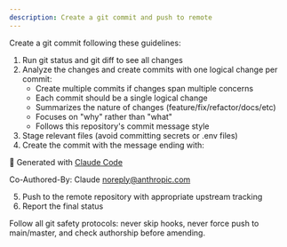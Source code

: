 ```yaml
---
description: Create a git commit and push to remote
---
```


Create a git commit following these guidelines:

1. Run git status and git diff to see all changes
2. Analyze the changes and create commits with one logical change per commit:
   - Create multiple commits if changes span multiple concerns
   - Each commit should be a single logical change
   - Summarizes the nature of changes (feature/fix/refactor/docs/etc)
   - Focuses on "why" rather than "what"
   - Follows this repository's commit message style
3. Stage relevant files (avoid committing secrets or .env files)
4. Create the commit with the message ending with:

🤖 Generated with [Claude Code](https://claude.com/claude-code)

Co-Authored-By: Claude <noreply@anthropic.com>

5. Push to the remote repository with appropriate upstream tracking
6. Report the final status

Follow all git safety protocols: never skip hooks, never force push to main/master, and check authorship before amending.
